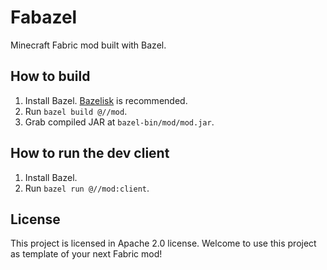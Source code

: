 # Fabazel

Minecraft Fabric mod built with Bazel.

## How to build

1. Install Bazel. [Bazelisk](https://github.com/bazelbuild/bazelisk) is recommended.
2. Run `bazel build @//mod`.
3. Grab compiled JAR at `bazel-bin/mod/mod.jar`.

## How to run the dev client

1. Install Bazel.
2. Run `bazel run @//mod:client`.

## License

This project is licensed in Apache 2.0 license. Welcome to use this project as template of your next Fabric mod!
